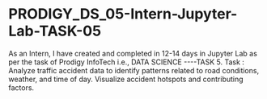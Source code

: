 # PRODIGY_DS_05-Intern-Jupyter-Lab-TASK-05
As an Intern, I have created and completed in 12-14 days in Jupyter Lab as per the task of Prodigy InfoTech i.e., DATA SCIENCE ----TASK 5.
Task : Analyze traffic accident data to identify patterns related to road conditions, weather, and time of day. Visualize accident hotspots and contributing factors.
